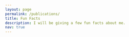 ```yaml
---
layout: page
permalink: /publications/
title: Fun Facts
description: I will be giving a few fun facts about me.
nav: true
---
```

